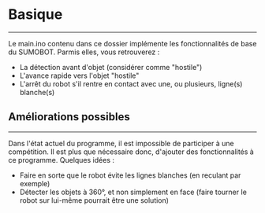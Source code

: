 # Basique
***
Le main.ino contenu dans ce dossier implémente les fonctionnalités de base du SUMOBOT.
Parmis elles, vous retrouverez :
- La détection avant d'objet (considérer comme "hostile")
- L'avance rapide vers l'objet "hostile"
- L'arrêt du robot s'il rentre en contact avec une, ou plusieurs, ligne(s) blanche(s)

## Améliorations possibles
***
Dans l'état actuel du programme, il est impossible de participer à une compétition.
Il est plus que nécessaire donc, d'ajouter des fonctionnalités à ce programme.
Quelques idées :
- Faire en sorte que le robot évite les lignes blanches (en reculant par exemple)
- Détecter les objets à 360°, et non simplement en face (faire tourner le robot sur lui-même pourrait être une solution)